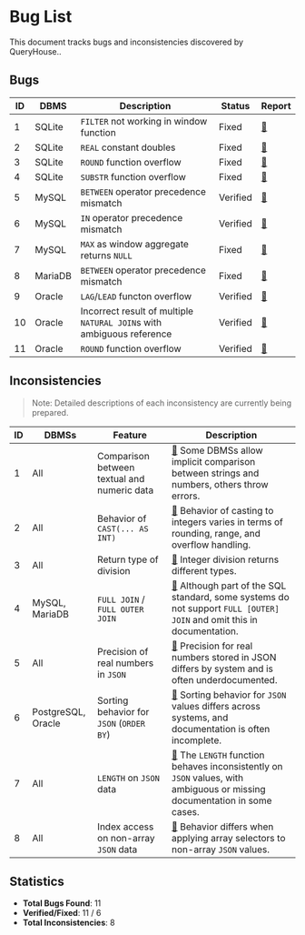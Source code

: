 # Bug List

This document tracks bugs and inconsistencies discovered by QueryHouse..

## Bugs

| ID | DBMS | Description | Status | Report |
| --- | --- | --- | --- | --- |
| 1 | SQLite | `FILTER` not working in window function | Fixed | [🔗](https://sqlite.org/forum/forumpost/e9126d554a) |
| 2 | SQLite | `REAL` constant doubles | Fixed | [🔗](https://sqlite.org/forum/info/a81507e93557394e) |
| 3 | SQLite | `ROUND` function overflow | Fixed | [🔗](https://sqlite.org/forum/forumpost/170aeab92a) |
| 4 | SQLite | `SUBSTR` function overflow | Fixed | [🔗](https://sqlite.org/forum/forumpost/bfbb7d11c4) |
| 5 | MySQL | `BETWEEN` operator precedence mismatch | Verified | [🔗](http://bugs.mysql.com/116765) |
| 6 | MySQL | `IN` operator precedence mismatch | Verified | [🔗](http://bugs.mysql.com/117017) |
| 7 | MySQL | `MAX` as window aggregate returns `NULL` | Fixed | [🔗](http://bugs.mysql.com/117072) |
| 8 | MariaDB | `BETWEEN` operator precedence mismatch | Fixed | [🔗](https://jira.mariadb.org/browse/MDEV-35685) |
| 9 | Oracle | `LAG`/`LEAD` functon overflow | Verified | [🔗](https://forums.oracle.com/ords/apexds/post/bug-overflow-in-lag-value-expr-offset-window-function-3235) |
| 10 | Oracle | Incorrect result of multiple `NATURAL JOIN`s with ambiguous reference | Verified | [🔗](https://forums.oracle.com/ords/apexds/post/bug-report-multiple-natural-joins-with-ambiguous-reference-1406) |
| 11 | Oracle | `ROUND` function overflow | Verified | [🔗](https://forums.oracle.com/ords/apexds/post/bug-overflow-in-round-n-integer-function-4753) |

## Inconsistencies

> Note: Detailed descriptions of each inconsistency are currently being prepared.

| ID | DBMSs | Feature | Description |
| --- | --- | --- | --- |
| 1 | All | Comparison between textual and numeric data | [🔗](./incon1.md) Some DBMSs allow implicit comparison between strings and numbers, others throw errors. |
| 2 | All | Behavior of `CAST(... AS INT)` | [🔗](./incon2.md) Behavior of casting to integers varies in terms of rounding, range, and overflow handling. |
| 3 | All | Return type of division | [🔗](./incon3.md) Integer division returns different types. |
| 4 | MySQL, MariaDB | `FULL JOIN` / `FULL OUTER JOIN` | [🔗](./incon4.md) Although part of the SQL standard, some systems do not support `FULL [OUTER] JOIN` and omit this in documentation. |
| 5 | All | Precision of real numbers in `JSON` | [🔗](./incon5.md) Precision for real numbers stored in JSON differs by system and is often underdocumented. |
| 6 | PostgreSQL, Oracle | Sorting behavior for `JSON` (`ORDER BY`) | [🔗](./incon6.md) Sorting behavior for `JSON` values differs across systems, and documentation is often incomplete. |
| 7 | All | `LENGTH` on `JSON` data | [🔗](./incon7.md) The `LENGTH` function behaves inconsistently on `JSON` values, with ambiguous or missing documentation in some cases. |
| 8 | All | Index access on non-array `JSON` data | [🔗](./incon8.md) Behavior differs when applying array selectors to non-array `JSON` values. |



## Statistics

- **Total Bugs Found**: 11
- **Verified/Fixed**: 11 / 6
- **Total Inconsistencies**: 8
